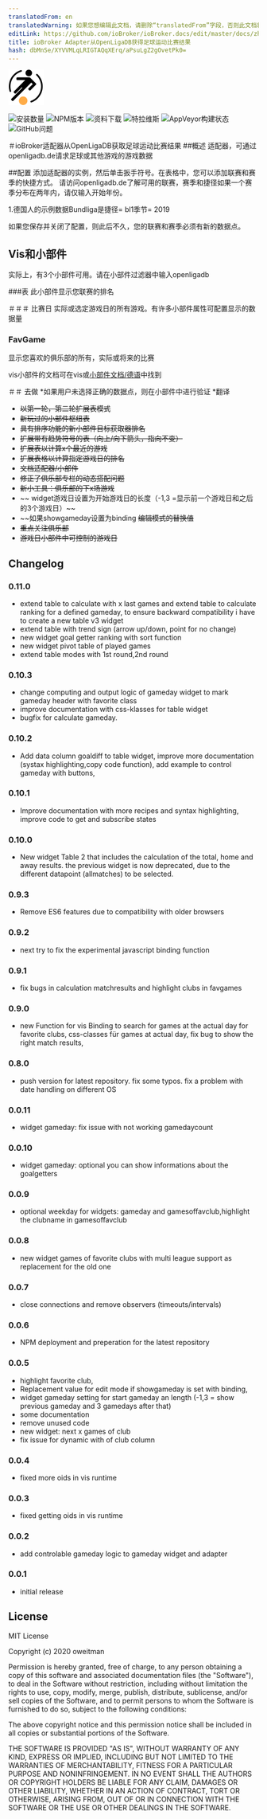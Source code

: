 ```yaml
---
translatedFrom: en
translatedWarning: 如果您想编辑此文档，请删除“translatedFrom”字段，否则此文档将再次自动翻译
editLink: https://github.com/ioBroker/ioBroker.docs/edit/master/docs/zh-cn/adapterref/iobroker.openligadb/README.md
title: ioBroker Adapter从OpenLigaDB获得足球运动比赛结果
hash: dbMnSe/XYVVMLqLRIGTAQqXErq/aPsuLgZ2gOvetPk0=
---
```

![商标](../../../en/adapterref/iobroker.openligadb/admin/openligadb_b.png)

![安装数量](http://iobroker.live/badges/openligadb-installed.svg)
![NPM版本](http://img.shields.io/npm/v/iobroker.openligadb.svg)
![资料下载](https://img.shields.io/npm/dm/iobroker.openligadb.svg)
![特拉维斯](https://img.shields.io/travis/oweitman/ioBroker.openligadb.svg)
![AppVeyor构建状态](https://img.shields.io/appveyor/ci/oweitman/iobroker-openligadb.svg)
![GitHub问题](https://img.shields.io/github/issues/oweitman/ioBroker.openligadb.svg)

＃ioBroker适配器从OpenLigaDB获取足球运动比赛结果
##概述
适配器，可通过openligadb.de请求足球或其他游戏的游戏数据

##配置
添加适配器的实例，然后单击扳手符号。在表格中，您可以添加联赛和赛季的快捷方式。
请访问openligadb.de了解可用的联赛，赛季和捷径如果一个赛季分布在两年内，请仅输入开始年份。

1.德国人的示例数据Bundliga是捷径= bl1季节= 2019

如果您保存并关闭了配置，则此后不久，您的联赛和赛季必须有新的数据点。

## Vis和小部件
实际上，有3个小部件可用。请在小部件过滤器中输入openligadb

###表
此小部件显示您联赛的排名

＃＃＃ 比赛日
实际或选定游戏日的所有游戏。有许多小部件属性可配置显示的数据量

### FavGame
显示您喜欢的俱乐部的所有，实际或将来的比赛

vis小部件的文档可在vis或[小部件文档/德语](https://htmlpreview.github.io/?https://github.com/oweitman/ioBroker.openligadb/blob/master/widgets/openligadb/doc.html)中找到

＃＃ 去做
*如果用户未选择正确的数据点，则在小部件中进行验证
*翻译
* ~~以第一轮，第二轮扩展表模式~~
* ~~新玩过的小部件枢纽表~~
* ~~具有排序功能的新小部件目标获取器排名~~
* ~~扩展带有趋势符号的表（向上/向下箭头，指向不变）~~
* ~~扩展表以计算x个最近的游戏~~
* ~~扩展表格以计算指定游戏日的排名~~
* ~~文档适配器/小部件~~
* ~~修正了俱乐部专栏的动态搭配问题~~
* ~~新小工具：俱乐部的下x场游戏~~
* ~~ widget游戏日设置为开始游戏日的长度（-1,3 =显示前一个游戏日和之后的3个游戏日）~~
* ~~如果showgameday设置为binding ~~编辑模式的替换值~~
* ~~重点关注俱乐部~~
* ~~游戏日小部件中可控制的游戏日~~

## Changelog
### 0.11.0
* extend table to calculate with x last games and extend table to calculate ranking for a defined gameday, to ensure backward compatibility i have to create a new table v3 widget
* extend table with trend sign (arrow up/down, point for no change)
* new widget goal getter ranking with sort function
* new widget pivot table of played games
* extend table modes with 1st round,2nd round
### 0.10.3
* change computing and output logic of gameday widget to mark gameday header with favorite class
* improve documentation with css-klasses for  table widget
* bugfix for calculate gameday.
### 0.10.2
* Add data column goaldiff to table widget, improve more documentation (systax highlighting,copy code function), add example to control gameday with buttons,
### 0.10.1
* Improve documentation with more recipes and syntax highlighting, improve code to get and subscribe states
### 0.10.0
* New widget Table 2 that  includes the calculation of the total, home and away results. the previous widget is now deprecated, due to the different datapoint (allmatches) to be selected.
### 0.9.3
* Remove ES6 features due to compatibility with older browsers 
### 0.9.2
* next try to fix the experimental javascript binding function 
### 0.9.1
* fix bugs in calculation matchresults and highlight clubs in favgames 
### 0.9.0
* new Function for vis Binding to search for games at the actual day for favorite clubs, css-classes für games at actual day, fix bug to show the right match results, 
### 0.8.0
* push version for latest repository. fix some typos. fix a problem with date handling on different OS
### 0.0.11
* widget gameday: fix issue with not working gamedaycount
### 0.0.10
* widget gameday: optional you can show informations about the goalgetters
### 0.0.9
* optional weekday for widgets: gameday and gamesoffavclub,highlight the clubname in gamesoffavclub
### 0.0.8
* new widget games of favorite clubs with multi league support as replacement for the old one
### 0.0.7
* close connections and remove observers (timeouts/intervals)
### 0.0.6
* NPM deployment and preperation for the latest repository
### 0.0.5
* highlight favorite club, 
* Replacement value for edit mode if showgameday is set with binding, 
* widget gameday setting for start gameday an length (-1,3 = show previous gameday and 3 gamedays after that) 
* some documentation 
* remove unused code
* new widget: next x games of club
* fix issue for dynamic with of club column
### 0.0.4
* fixed more oids in vis runtime
### 0.0.3
* fixed getting oids in vis runtime
### 0.0.2
* add controlable gameday logic to gameday widget and adapter
### 0.0.1
* initial release

## License
MIT License

Copyright (c) 2020 oweitman

Permission is hereby granted, free of charge, to any person obtaining a copy
of this software and associated documentation files (the "Software"), to deal
in the Software without restriction, including without limitation the rights
to use, copy, modify, merge, publish, distribute, sublicense, and/or sell
copies of the Software, and to permit persons to whom the Software is
furnished to do so, subject to the following conditions:

The above copyright notice and this permission notice shall be included in all
copies or substantial portions of the Software.

THE SOFTWARE IS PROVIDED "AS IS", WITHOUT WARRANTY OF ANY KIND, EXPRESS OR
IMPLIED, INCLUDING BUT NOT LIMITED TO THE WARRANTIES OF MERCHANTABILITY,
FITNESS FOR A PARTICULAR PURPOSE AND NONINFRINGEMENT. IN NO EVENT SHALL THE
AUTHORS OR COPYRIGHT HOLDERS BE LIABLE FOR ANY CLAIM, DAMAGES OR OTHER
LIABILITY, WHETHER IN AN ACTION OF CONTRACT, TORT OR OTHERWISE, ARISING FROM,
OUT OF OR IN CONNECTION WITH THE SOFTWARE OR THE USE OR OTHER DEALINGS IN THE
SOFTWARE.